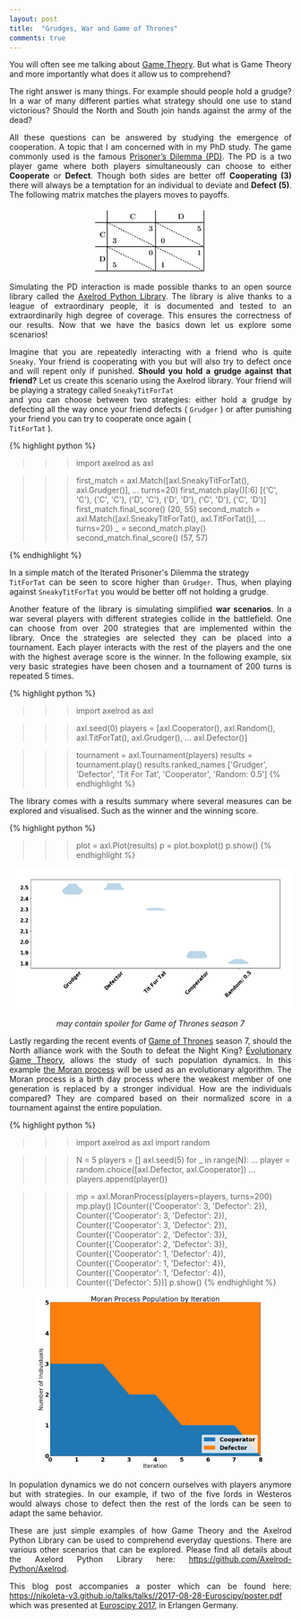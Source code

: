 ```yaml
---
layout: post
title:  "Grudges, War and Game of Thrones"
comments: true
---
```


<p align="justify">
You will often see me talking about <a href="https://en.wikipedia.org/wiki/Game_theory">Game Theory</a>.
But what is Game Theory and more importantly what does it allow us to 
comprehend? 
</p>

<p align="justify">
The right answer is many things. For example should people hold a grudge? In a 
war of many different parties what strategy should one use to stand 
victorious? Should the North and South join hands against the army of the dead?
</p>

<p align="justify">
All these questions can be answered by studying the emergence of cooperation. 
A topic that I am concerned with in my PhD study. 
The game commonly used is the famous <a href="https://en.wikipedia.org/wiki/Prisoner%27s_dilemma">Prisoner’s 
Dilemma (PD)</a>. The PD is a two player game where both players 
simultaneously can choose to either <b>Cooperate</b> or <b>Defect</b>. Though 
both sides are better off <b>Cooperating (3)</b> there will always be a 
temptation for an individual to deviate and <b>Defect (5)</b>. The following 
matrix matches the players moves to payoffs.

<p align="center">
  <img src="/assets/images/matrix.png" style='height: 20%; width: 40%; object-fit: contain'>
</p>

<p align="justify">
Simulating the PD interaction is made possible thanks to an open 
source library called the <a href="https://github.com/Axelrod-Python/Axelrod">
Axelrod Python Library</a>. The library is alive thanks to a league of 
extraordinary people, it is documented and tested to an extraordinarily high 
degree of coverage. This ensures the correctness of our results.
Now that we have the basics down let us explore some scenarios! 
</p>

<p align="justify">
Imagine that you are repeatedly interacting with a friend who is quite 
<code>Sneaky</code>. Your friend is cooperating with you but will also try 
to defect once and will repent only if punished. <b> Should you hold a grudge 
against that friend?</b> Let us create this scenario using the Axelrod 
library. Your friend will be playing a strategy called <code>SneakyTitForTat
</code> and  you can choose between two strategies: either hold a grudge by 
defecting all the way once your friend defects ( <code>Grudger</code> ) or 
after punishing your friend you can try to cooperate once again ( <code>
TitForTat</code> ).
</p>

{% highlight python %}

>>> import axelrod as axl

>>> first_match = axl.Match([axl.SneakyTitForTat(), axl.Grudger()], 
... 			    turns=20)
>>> first_match.play()[:6]
[('C', 'C'), ('C', 'C'), ('D', 'C'), ('D', 'D'), ('C', 'D'), ('C', 'D')]
>>> first_match.final_score()
(20, 55)
>>> second_match = axl.Match([axl.SneakyTitForTat(), axl.TitForTat()], 
... 			     turns=20)
>>> _ = second_match.play()
>>> second_match.final_score()
(57, 57)

{% endhighlight %}

<p align="justify">
In a simple match of the Iterated Prisoner's Dilemma the strategy <code>
TitForTat</code> can be seen to score higher than <code>Grudger</code>. Thus,
when playing against <code>SneakyTitForTat</code> you would be better off not holding a
grudge. 
</p>

<p align="justify">
Another feature of the library is simulating simplified <b>war scenarios</b>. In a 
war several players with different strategies collide in the battlefield. One 
can choose from over 200 strategies that are implemented within the library. 
Once the strategies are selected they can be placed into a tournament. Each 
player interacts with the rest of the players and the one with 
the highest average score is the winner. In the following example, six very 
basic strategies have been chosen and a tournament of 200 turns is repeated 5 
times.
</p>

{% highlight python %}
>>> import axelrod as axl

>>> axl.seed(0)
>>> players = [axl.Cooperator(), axl.Random(), axl.TitForTat(), axl.Grudger(),
...            axl.Defector()]

>>> tournament = axl.Tournament(players)
>>> results = tournament.play()
>>> results.ranked_names
['Grudger', 'Defector', 'Tit For Tat', 'Cooperator', 'Random: 0.5']
{% endhighlight %}

<p align="justify">
The library comes with a results summary where several measures can be
explored and visualised. Such as the winner and the winning score.
</p>


{% highlight python %}
>>> plot = axl.Plot(results)
>>> p = plot.boxplot()
>>> p.show()
{% endhighlight %}

<p align="center">
  <img src="/assets/images/boxplot.png" style='height: 60%; width: 100%; object-fit: contain'>
</p>

<p align="center">
<i>may contain spoiler for Game of Thrones season 7</i>
</p>

<p align="justify">
Lastly regarding the recent events of <a href="https://en.wikipedia.org/wiki/Game_of_Thrones">Game of Thrones</a> 
season 7, should the North alliance work with the South to defeat the Night 
King? <a href="https://en.wikipedia.org/wiki/Evolutionary_game_theory">
Evolutionary Game Theory</a>, allows the study of such population dynamics. In 
this example <a href="https://en.wikipedia.org/wiki/Moran_process">the Moran
process</a> will be used as an evolutionary algorithm. The Moran process is 
a birth day process where the weakest member of one generation is replaced by 
a stronger individual. How are the individuals compared? They are 
compared based on their normalized score in a tournament against the entire 
population. 
</p>

{% highlight python %}
>>> import axelrod as axl
>>> import random

>>> N = 5
>>> players = []
>>> axl.seed(5)
>>> for _ in range(N):
...     player = random.choice([axl.Defector, axl.Cooperator])
...     players.append(player())

>>> mp = axl.MoranProcess(players=players, turns=200)
>>> mp.play()
[Counter({'Cooperator': 3, 'Defector': 2}),
 Counter({'Cooperator': 3, 'Defector': 2}),
 Counter({'Cooperator': 3, 'Defector': 2}),
 Counter({'Cooperator': 2, 'Defector': 3}),
 Counter({'Cooperator': 2, 'Defector': 3}),
 Counter({'Cooperator': 1, 'Defector': 4}),
 Counter({'Cooperator': 1, 'Defector': 4}),
 Counter({'Cooperator': 1, 'Defector': 4}),
 Counter({'Defector': 5})]
>>> p.show()
{% endhighlight %}

<p align="center">
  <img src="/assets/images/evolution_results.png" style='height: 20%; width: 80%; object-fit: contain'>
</p>

<p align="justify">
In population dynamics we do not concern ourselves with players anymore but 
with strategies. In our example, if  two of the five lords in Westeros would 
always chose to defect then the rest of the lords can be seen to adapt the same
behavior. 
</p>

<p align="justify">
These are just simple examples of how Game Theory and the Axelrod Python 
Library can be used to comprehend everyday questions. There are various other 
scenarios that can be explored. Please find all details about the Axelord 
Python Library here: <a href="https://github.com/Axelrod-Python/Axelrod">
https://github.com/Axelrod-Python/Axelrod</a>.
</p>

<p align="justify">
 This blog post accompanies a poster which can be found here: <a href="https://nikoleta-v3.github.io/talks/talks//2017-08-28-Euroscipy/poster.pdf">
 https://nikoleta-v3.github.io/talks/talks//2017-08-28-Euroscipy/poster.pdf</a>
 which was presented at <a href="https://www.euroscipy.org/2017/">Euroscipy 2017</a>, in Erlangen Germany.
</p>